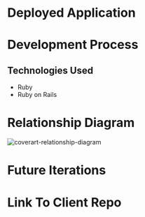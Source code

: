 # Deployed Application

# Development Process

## Technologies Used

  - Ruby
  - Ruby on Rails

# Relationship Diagram

![coverart-relationship-diagram](https://cloud.githubusercontent.com/assets/16338632/17273347/6498679c-567f-11e6-986c-b02a05b2b96d.png)


# Future Iterations

# Link To Client Repo
